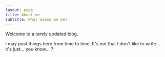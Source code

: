 ```yaml
---
layout: page
title: About me
subtitle: What makes me me?
---
```


Welcome to a rarely updated blog.

I may post things here from time to time. It's not that I don't like to write... it's just... you know... ?
